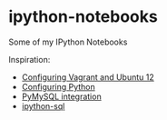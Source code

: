 # ipython-notebooks
Some of my IPython Notebooks

Inspiration:
* [Configuring Vagrant and Ubuntu 12](https://medium.com/@stevenbeeckman/getting-started-with-ipython-notebook-381bd40bdf84)
* [Configuring Python](https://gist.github.com/stevenbeeckman/beffbbd867b93575ac48)
* [PyMySQL integration](http://nbviewer.ipython.org/gist/slarson/6745890)
* [ipython-sql](https://github.com/catherinedevlin/ipython-sql)
